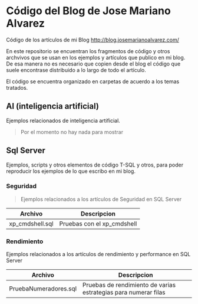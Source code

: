 # Código del Blog de Jose Mariano Alvarez

Código de los artículos de mi Blog    http://blog.josemarianoalvarez.com/

En este repositorio se encuentran los fragmentos de código y otros archvivos que se usan en los ejemplos y artículos que publico en mi blog. De esa manera no es necesario que copien desde el blog el código que suele encontrase distribuido a lo largo de todo el artículo.

El código se encuentra organizado en carpetas de acuerdo a los temas tratados.

## AI (inteligencia artificial)

Ejemplos relacionados de inteligencia artificial.

> Por el momento no hay nada para mostrar

## Sql Server

Ejemplos, scripts y otros elementos de código T-SQL y otros, para poder reproducir los ejemplos de lo que escribo en mi blog.  

### Seguridad

> Ejemplos relacionados a los artículos de Seguridad en SQL Server

| Archivo | Descripcion |
| ------ | ------ |
| xp_cmdshell.sql | Pruebas con el xp_cmdshell |


### Rendimiento
 
 Ejemplos relacionados a los artículos de rendimiento y performance en SQL Server

| Archivo | Descripcion |
| ------ | ------ |
| PruebaNumeradores.sql | Pruebas de rendimiento de varias estrategias para numerar filas |
